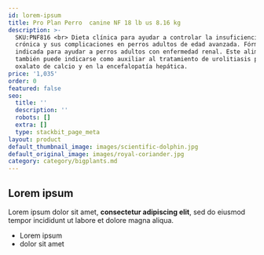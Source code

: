 ```yaml
---
id: lorem-ipsum
title: Pro Plan Perro  canine NF 18 lb us 8.16 kg
description: >-
  SKU:PNF816 <br> Dieta clínica para ayudar a controlar la insuficiencia renal
  crónica y sus complicaciones en perros adultos de edad avanzada. Fórmula
  indicada para ayudar a perros adultos con enfermedad renal. Este alimento
  también puede indicarse como auxiliar al tratamiento de urolitiasis por
  oxalato de calcio y en la encefalopatía hepática.
price: '1,035'
order: 0
featured: false
seo:
  title: ''
  description: ''
  robots: []
  extra: []
  type: stackbit_page_meta
layout: product
default_thumbnail_image: images/scientific-dolphin.jpg
default_original_image: images/royal-coriander.jpg
category: category/bigplants.md
---
```

## Lorem ipsum

Lorem ipsum dolor sit amet, **consectetur adipiscing elit**, sed do eiusmod tempor incididunt ut labore et dolore magna aliqua.

- Lorem ipsum
- dolor sit amet